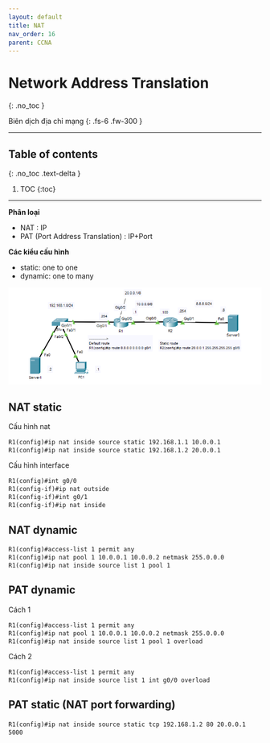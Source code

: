 ```yaml
---
layout: default
title: NAT
nav_order: 16
parent: CCNA
---
```


# Network Address Translation
{: .no_toc }

Biên dịch địa chỉ mạng
{: .fs-6 .fw-300 }

---

## Table of contents
{: .no_toc .text-delta }

1. TOC
{:toc}

---

**Phân loại**
* NAT : IP
* PAT (Port Address Translation) : IP+Port

**Các kiểu cấu hình**
* static: one to one
* dynamic: one to many 

![image](/docs/CCNA/img/nat.png)

## NAT static

Cấu hình nat

```
R1(config)#ip nat inside source static 192.168.1.1 10.0.0.1
R1(config)#ip nat inside source static 192.168.1.2 20.0.0.1
```

Cấu hình interface

```
R1(config)#int g0/0
R1(config-if)#ip nat outside
R1(config-if)#int g0/1
R1(config-if)#ip nat inside
```

## NAT dynamic

```
R1(config)#access-list 1 permit any
R1(config)#ip nat pool 1 10.0.0.1 10.0.0.2 netmask 255.0.0.0
R1(config)#ip nat inside source list 1 pool 1
```

## PAT dynamic

Cách 1

```
R1(config)#access-list 1 permit any
R1(config)#ip nat pool 1 10.0.0.1 10.0.0.2 netmask 255.0.0.0
R1(config)#ip nat inside source list 1 pool 1 overload
```

Cách 2

```
R1(config)#access-list 1 permit any
R1(config)#ip nat inside source list 1 int g0/0 overload
```

## PAT static (NAT port forwarding)

```
R1(config)#ip nat inside source static tcp 192.168.1.2 80 20.0.0.1 5000
```
